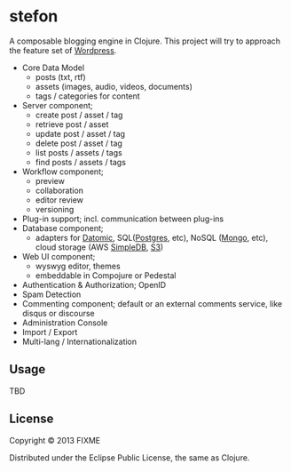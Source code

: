 # stefon

A composable blogging engine in Clojure. This project will try to approach the feature set of [Wordpress](http://codex.wordpress.org/WordPress_Features).
 * Core Data Model
   * posts (txt, rtf)
   * assets (images, audio, videos, documents)
   * tags / categories for content
 * Server component;
   * create post / asset / tag
   * retrieve post / asset
   * update post / asset / tag
   * delete post / asset / tag
   * list posts / assets / tags
   * find posts / assets / tags
 * Workflow component;
   * preview
   * collaboration
   * editor review
   * versioning
 * Plug-in support; incl. communication between plug-ins
 * Database component;
   * adapters for [Datomic](http://www.datomic.com), SQL([Postgres](http://www.postgresql.org), etc), NoSQL ([Mongo](http://www.mongodb.org), etc), cloud storage (AWS [SimpleDB](http://aws.amazon.com/simpledb), [S3](http://aws.amazon.com/s3))
 * Web UI component;
   * wyswyg editor, themes
   * embeddable in Compojure or Pedestal
 * Authentication & Authorization; OpenID
 * Spam Detection
 * Commenting component; default or an external comments service, like disqus or discourse
 * Administration Console
 * Import / Export
 * Multi-lang / Internationalization


## Usage

TBD

## License

Copyright © 2013 FIXME

Distributed under the Eclipse Public License, the same as Clojure.
